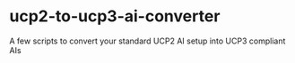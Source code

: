 # ucp2-to-ucp3-ai-converter
A few scripts to convert your standard UCP2 AI setup into UCP3 compliant AIs
